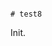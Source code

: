                                                                                                 # test8

Init.
